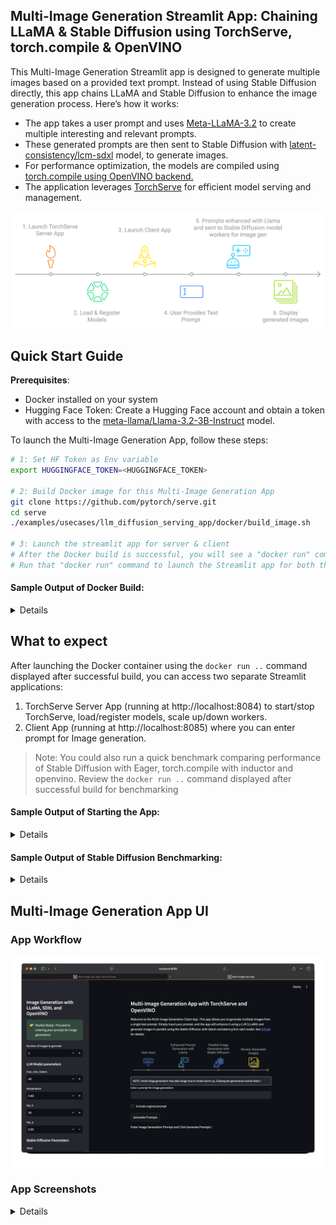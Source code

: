 
## Multi-Image Generation Streamlit App: Chaining LLaMA & Stable Diffusion using TorchServe, torch.compile & OpenVINO

This Multi-Image Generation Streamlit app is designed to generate multiple images based on a provided text prompt. Instead of using Stable Diffusion directly, this app chains LLaMA and Stable Diffusion to enhance the image generation process. Here’s how it works:
- The app takes a user prompt and uses [Meta-LLaMA-3.2](https://huggingface.co/meta-llama) to create multiple interesting and relevant prompts.
- These generated prompts are then sent to Stable Diffusion with [latent-consistency/lcm-sdxl](https://huggingface.co/latent-consistency/lcm-sdxl) model, to generate images.
- For performance optimization, the models are compiled using [torch.compile using OpenVINO backend.](https://docs.openvino.ai/2024/openvino-workflow/torch-compile.html)
- The application leverages [TorchServe](https://pytorch.org/serve/) for efficient model serving and management.

![Multi-Image Generation App Workflow](./docker/img/workflow-1.png)

## Quick Start Guide

**Prerequisites**: 
- Docker installed on your system
- Hugging Face Token: Create a Hugging Face account and obtain a token with access to the [meta-llama/Llama-3.2-3B-Instruct](https://huggingface.co/meta-llama/Llama-3.2-3B-Instruct) model.

To launch the Multi-Image Generation App, follow these steps:
```bash
# 1: Set HF Token as Env variable
export HUGGINGFACE_TOKEN=<HUGGINGFACE_TOKEN>

# 2: Build Docker image for this Multi-Image Generation App
git clone https://github.com/pytorch/serve.git
cd serve
./examples/usecases/llm_diffusion_serving_app/docker/build_image.sh

# 3: Launch the streamlit app for server & client
# After the Docker build is successful, you will see a "docker run" command printed to the console. 
# Run that "docker run" command to launch the Streamlit app for both the server and client.
```

#### Sample Output of Docker Build:

<details>

```console
ubuntu@ip-10-0-0-137:~/serve$ ./examples/usecases/llm_diffusion_serving_app/docker/build_image.sh 
EXAMPLE_DIR: .//examples/usecases/llm_diffusion_serving_app/docker
ROOT_DIR: /home/ubuntu/serve
DOCKER_BUILDKIT=1 docker buildx build --platform=linux/amd64 --file .//examples/usecases/llm_diffusion_serving_app/docker/Dockerfile --build-arg BASE_IMAGE="pytorch/torchserve:latest-cpu" --build-arg EXAMPLE_DIR=".//examples/usecases/llm_diffusion_serving_app/docker" --build-arg HUGGINGFACE_TOKEN=hf_<token> --build-arg HTTP_PROXY= --build-arg HTTPS_PROXY= --build-arg NO_PROXY= -t "pytorch/torchserve:llm_diffusion_serving_app" .
[+] Building 1.4s (18/18) FINISHED                                                                                                                                                               docker:default
 => [internal] load .dockerignore                                                                                                                                                                          0.0s
 .
 .
 .
 => => naming to docker.io/pytorch/torchserve:llm_diffusion_serving_app                                                                                                                                    0.0s

Docker Build Successful ! 

............................ Next Steps ............................
--------------------------------------------------------------------
[Optional] Run the following command to benchmark Stable Diffusion:
--------------------------------------------------------------------

docker run --rm --platform linux/amd64 \
        --name llm_sd_app_bench \
        -v /home/ubuntu/serve/model-store-local:/home/model-server/model-store \
        --entrypoint python \
        pytorch/torchserve:llm_diffusion_serving_app \
        /home/model-server/llm_diffusion_serving_app/sd-benchmark.py -ni 3

-------------------------------------------------------------------
Run the following command to start the Multi-Image generation App:
-------------------------------------------------------------------

docker run --rm -it --platform linux/amd64 \
        --name llm_sd_app \
        -p 127.0.0.1:8080:8080 \
        -p 127.0.0.1:8081:8081 \
        -p 127.0.0.1:8082:8082 \
        -p 127.0.0.1:8084:8084 \
        -p 127.0.0.1:8085:8085 \
        -v /home/ubuntu/serve/model-store-local:/home/model-server/model-store \
        -e MODEL_NAME_LLM=meta-llama/Llama-3.2-3B-Instruct \
        -e MODEL_NAME_SD=stabilityai/stable-diffusion-xl-base-1.0 \
        pytorch/torchserve:llm_diffusion_serving_app

Note: You can replace the model identifiers (MODEL_NAME_LLM, MODEL_NAME_SD) as needed.

```

</details>

## What to expect
After launching the Docker container using the `docker run ..` command displayed after successful build, you can access two separate Streamlit applications:
1. TorchServe Server App (running at http://localhost:8084) to start/stop TorchServe, load/register models, scale up/down workers. 
2. Client App (running at http://localhost:8085) where you can enter prompt for Image generation. 

> Note: You could also run a quick benchmark comparing performance of Stable Diffusion with Eager, torch.compile with inductor and openvino.
> Review the `docker run ..` command displayed after successful build for benchmarking

#### Sample Output of Starting the App:

<details>

```console
ubuntu@ip-10-0-0-137:~/serve$ docker run --rm -it --platform linux/amd64 \
        --name llm_sd_app \
        -p 127.0.0.1:8080:8080 \
        -p 127.0.0.1:8081:8081 \
        -p 127.0.0.1:8082:8082 \
        -p 127.0.0.1:8084:8084 \
        -p 127.0.0.1:8085:8085 \
        -v /home/ubuntu/serve/model-store-local:/home/model-server/model-store \
        -e MODEL_NAME_LLM=meta-llama/Llama-3.2-3B-Instruct \
        -e MODEL_NAME_SD=stabilityai/stable-diffusion-xl-base-1.0 \
        pytorch/torchserve:llm_diffusion_serving_app

Preparing meta-llama/Llama-3.2-1B-Instruct
/home/model-server/llm_diffusion_serving_app/llm /home/model-server/llm_diffusion_serving_app
Model meta-llama---Llama-3.2-1B-Instruct already downloaded.
Model archive for meta-llama---Llama-3.2-1B-Instruct exists.
/home/model-server/llm_diffusion_serving_app

Preparing stabilityai/stable-diffusion-xl-base-1.0
/home/model-server/llm_diffusion_serving_app/sd /home/model-server/llm_diffusion_serving_app
Model stabilityai/stable-diffusion-xl-base-1.0 already downloaded
Model archive for stabilityai---stable-diffusion-xl-base-1.0 exists.
/home/model-server/llm_diffusion_serving_app

Collecting usage statistics. To deactivate, set browser.gatherUsageStats to false.

Collecting usage statistics. To deactivate, set browser.gatherUsageStats to false.

  You can now view your Streamlit app in your browser.

  Local URL: http://localhost:8085
  Network URL: http://123.11.0.2:8085
  External URL: http://123.123.12.34:8085


  You can now view your Streamlit app in your browser.

  Local URL: http://localhost:8084
  Network URL: http://123.11.0.2:8084
  External URL: http://123.123.12.34:8084
```

</details>

#### Sample Output of Stable Diffusion Benchmarking:

<details>

```console
ubuntu@ip-10-0-0-137:~/serve$ docker run --rm --platform linux/amd64 \
        --name llm_sd_app_bench \
        -v /home/ubuntu/serve/model-store-local:/home/model-server/model-store \
        --entrypoint python \
        pytorch/torchserve:llm_diffusion_serving_app \
        /home/model-server/llm_diffusion_serving_app/sd-benchmark.py -ni 3

.
.
.

Hardware Info:
--------------------------------------------------
cpu_model: Intel(R) Xeon(R) Platinum 8488C
cpu_count: 64
threads_per_core: 2
cores_per_socket: 32
socket_count: 1
total_memory: Total Memory: 247.71 GB

Software Versions:
--------------------------------------------------
Python: 3.9.20
TorchServe: 0.12.0
OpenVINO: 2024.4.0
PyTorch: 2.5.1+cpu
Transformers: 4.46.3
Diffusers: 0.31.0

Benchmark Summary:
--------------------------------------------------
+-------------+----------------+---------------------------+-----------------------------+
| Run Mode    | Warm-up Time   | Average Time for 2 iter   | Image Saved as              |
+=============+================+===========================+=============================+
| eager       | 10.65 seconds  | 9.50 +/- 0.05 seconds     | image-eager-final.png       |
+-------------+----------------+---------------------------+-----------------------------+
| tc_inductor | 83.22 seconds  | 8.22 +/- 0.01 seconds     | image-tc_inductor-final.png |
+-------------+----------------+---------------------------+-----------------------------+
| tc_openvino | 58.63 seconds  | 2.99 +/- 0.02 seconds     | image-tc_openvino-final.png |
+-------------+----------------+---------------------------+-----------------------------+

Results saved to /home/model-server/model-store/sd_benchmark_results_20241120_070318.json

Results and Images saved at /home/model-server/model-store/ which is a Docker container mount, corresponds to 'serve/model-store-local/' on the host machine.

```

</details>

## Multi-Image Generation App UI

### App Workflow 
![Multi-Image Generation App Workflow Gif](./docker/img/multi-image-gen-app.gif)

### App Screenshots

<details>

| Server App Screenshot 1 | Server App Screenshot 2 | Server App Screenshot 3 |
| --- | --- | --- |
| <img src="./docker/img/server-app-screen-1.png" width="400"> | <img src="./docker/img/server-app-screen-2.png" width="400"> | <img src="./docker/img/server-app-screen-3.png" width="400"> |

| Client App Screenshot 1 | Client App Screenshot 2 | Client App Screenshot 3 |
| --- | --- | --- |
| <img src="./docker/img/client-app-screen-1.png" width="400"> | <img src="./docker/img/client-app-screen-2.png" width="400"> | <img src="./docker/img/client-app-screen-3.png" width="400"> |

</details>
